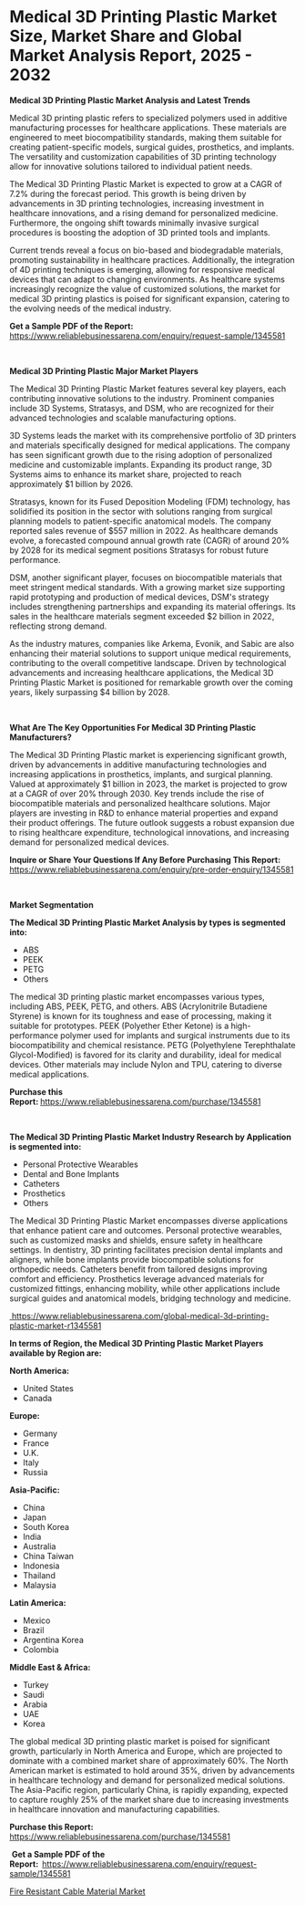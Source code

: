 <p><h1>Medical 3D Printing Plastic Market Size, Market Share and Global Market Analysis Report, 2025 - 2032</h1></p><p><strong>Medical 3D Printing Plastic Market Analysis and Latest Trends</strong></p>
<p><p>Medical 3D printing plastic refers to specialized polymers used in additive manufacturing processes for healthcare applications. These materials are engineered to meet biocompatibility standards, making them suitable for creating patient-specific models, surgical guides, prosthetics, and implants. The versatility and customization capabilities of 3D printing technology allow for innovative solutions tailored to individual patient needs.</p><p>The Medical 3D Printing Plastic Market is expected to grow at a CAGR of 7.2% during the forecast period. This growth is being driven by advancements in 3D printing technologies, increasing investment in healthcare innovations, and a rising demand for personalized medicine. Furthermore, the ongoing shift towards minimally invasive surgical procedures is boosting the adoption of 3D printed tools and implants.</p><p>Current trends reveal a focus on bio-based and biodegradable materials, promoting sustainability in healthcare practices. Additionally, the integration of 4D printing techniques is emerging, allowing for responsive medical devices that can adapt to changing environments. As healthcare systems increasingly recognize the value of customized solutions, the market for medical 3D printing plastics is poised for significant expansion, catering to the evolving needs of the medical industry.</p></p>
<p><strong>Get a Sample PDF of the Report:&nbsp;</strong> <a href="https://www.reliablebusinessarena.com/enquiry/request-sample/1345581?utm_campaign=1841&utm_medium=2&utm_source=Github&utm_content=ia&utm_term=03042025&utm_id=medical-3d-printing-plastic">https://www.reliablebusinessarena.com/enquiry/request-sample/1345581</a></p>
<p>&nbsp;</p>
<p><strong>Medical 3D Printing Plastic Major Market Players</strong></p>
<p><p>The Medical 3D Printing Plastic Market features several key players, each contributing innovative solutions to the industry. Prominent companies include 3D Systems, Stratasys, and DSM, who are recognized for their advanced technologies and scalable manufacturing options.</p><p>3D Systems leads the market with its comprehensive portfolio of 3D printers and materials specifically designed for medical applications. The company has seen significant growth due to the rising adoption of personalized medicine and customizable implants. Expanding its product range, 3D Systems aims to enhance its market share, projected to reach approximately $1 billion by 2026.</p><p>Stratasys, known for its Fused Deposition Modeling (FDM) technology, has solidified its position in the sector with solutions ranging from surgical planning models to patient-specific anatomical models. The company reported sales revenue of $557 million in 2022. As healthcare demands evolve, a forecasted compound annual growth rate (CAGR) of around 20% by 2028 for its medical segment positions Stratasys for robust future performance.</p><p>DSM, another significant player, focuses on biocompatible materials that meet stringent medical standards. With a growing market size supporting rapid prototyping and production of medical devices, DSM's strategy includes strengthening partnerships and expanding its material offerings. Its sales in the healthcare materials segment exceeded $2 billion in 2022, reflecting strong demand.</p><p>As the industry matures, companies like Arkema, Evonik, and Sabic are also enhancing their material solutions to support unique medical requirements, contributing to the overall competitive landscape. Driven by technological advancements and increasing healthcare applications, the Medical 3D Printing Plastic Market is positioned for remarkable growth over the coming years, likely surpassing $4 billion by 2028.</p></p>
<p>&nbsp;</p>
<p><strong>What Are The Key Opportunities For Medical 3D Printing Plastic Manufacturers?</strong></p>
<p><p>The Medical 3D Printing Plastic market is experiencing significant growth, driven by advancements in additive manufacturing technologies and increasing applications in prosthetics, implants, and surgical planning. Valued at approximately $1 billion in 2023, the market is projected to grow at a CAGR of over 20% through 2030. Key trends include the rise of biocompatible materials and personalized healthcare solutions. Major players are investing in R&D to enhance material properties and expand their product offerings. The future outlook suggests a robust expansion due to rising healthcare expenditure, technological innovations, and increasing demand for personalized medical devices.</p></p>
<p><strong>Inquire or Share Your Questions If Any Before Purchasing This Report:</strong> <a href="https://www.reliablebusinessarena.com/enquiry/pre-order-enquiry/1345581?utm_campaign=1841&utm_medium=2&utm_source=Github&utm_content=ia&utm_term=03042025&utm_id=medical-3d-printing-plastic">https://www.reliablebusinessarena.com/enquiry/pre-order-enquiry/1345581</a></p>
<p>&nbsp;</p>
<p><strong>Market Segmentation</strong></p>
<p><strong>The Medical 3D Printing Plastic Market Analysis by types is segmented into:</strong></p>
<p><ul><li>ABS</li><li>PEEK</li><li>PETG</li><li>Others</li></ul></p>
<p><p>The medical 3D printing plastic market encompasses various types, including ABS, PEEK, PETG, and others. ABS (Acrylonitrile Butadiene Styrene) is known for its toughness and ease of processing, making it suitable for prototypes. PEEK (Polyether Ether Ketone) is a high-performance polymer used for implants and surgical instruments due to its biocompatibility and chemical resistance. PETG (Polyethylene Terephthalate Glycol-Modified) is favored for its clarity and durability, ideal for medical devices. Other materials may include Nylon and TPU, catering to diverse medical applications.</p></p>
<p><strong>Purchase this Report:&nbsp;</strong><a href="https://www.reliablebusinessarena.com/purchase/1345581?utm_campaign=1841&utm_medium=2&utm_source=Github&utm_content=ia&utm_term=03042025&utm_id=medical-3d-printing-plastic">https://www.reliablebusinessarena.com/purchase/1345581</a></p>
<p>&nbsp;</p>
<p><strong>The Medical 3D Printing Plastic Market Industry Research by Application is segmented into:</strong></p>
<p><ul><li>Personal Protective Wearables</li><li>Dental and Bone Implants</li><li>Catheters</li><li>Prosthetics</li><li>Others</li></ul></p>
<p><p>The Medical 3D Printing Plastic Market encompasses diverse applications that enhance patient care and outcomes. Personal protective wearables, such as customized masks and shields, ensure safety in healthcare settings. In dentistry, 3D printing facilitates precision dental implants and aligners, while bone implants provide biocompatible solutions for orthopedic needs. Catheters benefit from tailored designs improving comfort and efficiency. Prosthetics leverage advanced materials for customized fittings, enhancing mobility, while other applications include surgical guides and anatomical models, bridging technology and medicine.</p></p>
<p><a href="https://www.reliablebusinessarena.com/global-medical-3d-printing-plastic-market-r1345581?utm_campaign=1841&utm_medium=2&utm_source=Github&utm_content=ia&utm_term=03042025&utm_id=medical-3d-printing-plastic">&nbsp;https://www.reliablebusinessarena.com/global-medical-3d-printing-plastic-market-r1345581</a></p>
<p><strong>In terms of Region, the Medical 3D Printing Plastic Market Players available by Region are:</strong></p>
<p>
    <p> <strong> North America: </strong>
        <ul>
            <li>United States</li>
            <li>Canada</li>
        </ul>
        </p> 
    <p> <strong> Europe: </strong>
        <ul>
            <li>Germany</li>
            <li>France</li>
            <li>U.K.</li>
            <li>Italy</li>
            <li>Russia</li>
        </ul>
        </p> 
    <p> <strong> Asia-Pacific: </strong>
        <ul>
            <li>China</li>
            <li>Japan</li>
            <li>South Korea</li>
            <li>India</li>
            <li>Australia</li>
            <li>China Taiwan</li>
            <li>Indonesia</li>
            <li>Thailand</li>
            <li>Malaysia</li>
        </ul>
        </p> 
    <p> <strong> Latin America: </strong>
        <ul>
            <li>Mexico</li>
            <li>Brazil</li>
            <li>Argentina Korea</li>
            <li>Colombia</li>
        </ul>
        </p> 
    <p> <strong> Middle East & Africa: </strong>
        <ul>
            <li>Turkey</li>
            <li>Saudi</li>
            <li>Arabia</li>
            <li>UAE</li>
            <li>Korea</li>
        </ul>
    </p>
    </p>
<p><p>The global medical 3D printing plastic market is poised for significant growth, particularly in North America and Europe, which are projected to dominate with a combined market share of approximately 60%. The North American market is estimated to hold around 35%, driven by advancements in healthcare technology and demand for personalized medical solutions. The Asia-Pacific region, particularly China, is rapidly expanding, expected to capture roughly 25% of the market share due to increasing investments in healthcare innovation and manufacturing capabilities.</p></p>
<p><strong>Purchase this Report: </strong><a href="https://www.reliablebusinessarena.com/purchase/1345581?utm_campaign=1841&utm_medium=2&utm_source=Github&utm_content=ia&utm_term=03042025&utm_id=medical-3d-printing-plastic">https://www.reliablebusinessarena.com/purchase/1345581</a></p>
<p>&nbsp;<strong>Get a Sample PDF of the Report:&nbsp;&nbsp;</strong><a href="https://www.reliablebusinessarena.com/enquiry/request-sample/1345581?utm_campaign=1841&utm_medium=2&utm_source=Github&utm_content=ia&utm_term=03042025&utm_id=medical-3d-printing-plastic">https://www.reliablebusinessarena.com/enquiry/request-sample/1345581</a></p>
<p><strong></strong></p>
<p><p><a href="https://github.com/julyju69/Market-Research-Report-List-6/blob/main/fire-resistant-cable-material-market.md?utm_campaign=1841&utm_medium=2&utm_source=Github&utm_content=ia&utm_term=03042025&utm_id=medical-3d-printing-plastic">Fire Resistant Cable Material Market</a></p></p>